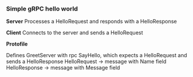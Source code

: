 ### Simple gRPC hello world

**Server**
Processes a HelloRequest and responds with a HelloResponse

**Client**
Connects to the server and sends a HelloRequest

**Protofile**

Defines GreetServer with rpc SayHello, which expects a HelloRequest and sends a HelloResponse
HelloRequest -> message with Name field
HelloResponse -> message with Message field
